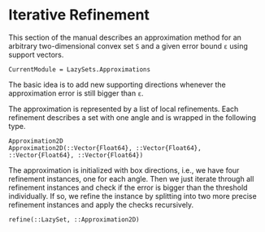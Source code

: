 # Iterative Refinement

This section of the manual describes an approximation method for an arbitrary
two-dimensional convex set ``S`` and a given error bound ``ɛ`` using support
vectors.

```@meta
CurrentModule = LazySets.Approximations
```

The basic idea is to add new supporting directions whenever the approximation
error is still bigger than ``ɛ``.

The approximation is represented by a list of local refinements.
Each refinement describes a set with one angle and is wrapped in the following
type.

```@docs
Approximation2D
Approximation2D(::Vector{Float64}, ::Vector{Float64}, ::Vector{Float64}, ::Vector{Float64})
```

The approximation is initialized with box directions, i.e., we have four
refinement instances, one for each angle.
Then we just iterate through all refinement instances and check if the error is
bigger than the threshold individually.
If so, we refine the instance by splitting into two more precise refinement
instances and apply the checks recursively.

```@docs
refine(::LazySet, ::Approximation2D)
```
